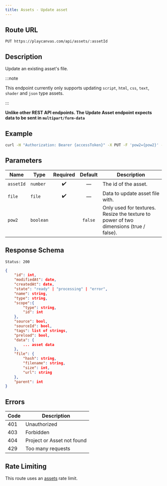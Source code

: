 ```yaml
---
title: Assets - Update asset
---
```


## Route URL

```none
PUT https://playcanvas.com/api/assets/:assetId
```

## Description

Update an existing asset's file.

:::note

This endpoint currently only supports updating `script`, `html`, `css`, `text`, `shader` and `json` type assets.

:::

**Unlike other REST API endpoints. The Update Asset endpoint expects data to be sent in `multipart/form-data`**

## Example

```bash
curl -H "Authorization: Bearer {accessToken}" -X PUT -F 'pow2={pow2}' -F 'file=@./script.js' "https://playcanvas.com/api/assets/{assetId}"
```

## Parameters

| Name        | Type       | Required | Default | Description                                                                                                 |
| ----------- | ---------- | :------: | :-----: | ----------------------------------------------------------------------------------------------------------- |
| `assetId`   | `number`   | ✔️       | —       | The id of the asset.                                                                                        |
| `file`      | `file`     | ✔️       | —       | Data to update asset file with.                                                                             |
| `pow2`      | `boolean`  |          | `false` | Only used for textures. Resize the texture to power of two dimensions (true / false).                       |

## Response Schema

```none
Status: 200
```

```json
{
    "id": int,
    "modifiedAt": date,
    "createdAt": date,
    "state": "ready" | "processing" | "error",
    "name": string,
    "type": string,
    "scope":{
        "type": string,
        "id": int
    },
    "source": bool,
    "sourceId": bool,
    "tags": list of strings,
    "preload": bool,
    "data": {
        ... asset data
    },
    "file": {
        "hash": string,
        "filename": string,
        "size": int,
        "url": string
    },
    "parent": int
}
```

## Errors

| Code | Description                |
| ---- | -------------------------- |
| 401  | Unauthorized               |
| 403  | Forbidden                  |
| 404  | Project or Asset not found |
| 429  | Too many requests          |

## Rate Limiting

This route uses an [assets][1] rate limit.

[1]: /user-manual/api#rate-limiting
